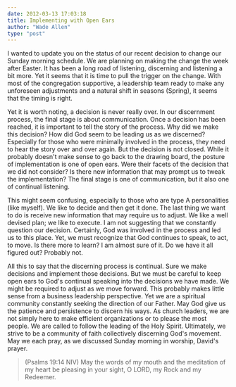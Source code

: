 ```yaml
---
date: 2012-03-13 17:03:18
title: Implementing with Open Ears
author: "Wade Allen"
type: "post"
---
```


I wanted to update you on the status of our recent decision to change our Sunday morning schedule. We are planning on making the change the week after Easter. It has been a long road of listening, discerning and listening a bit more. Yet it seems that it is time to pull the trigger on the change. With most of the congregation supportive, a leadership team ready to make any unforeseen adjustments and a natural shift in seasons (Spring), it seems that the timing is right.

Yet it is worth noting, a decision is never really over. In our discernment process, the final stage is about communication. Once a decision has been reached, it is important to tell the story of the process. Why did we make this decision? How did God seem to be leading us as we discerned? Especially for those who were minimally involved in the process, they need to hear the story over and over again. But the decision is not closed. While it probably doesn't make sense to go back to the drawing board, the posture of implementation is one of open ears. Were their facets of the decision that we did not consider? Is there new information that may prompt us to tweak the implementation? The final stage is one of communication, but it also one of continual listening.

This might seem confusing, especially to those who are type A personalities (like myself). We like to decide and then get it done. The last thing we want to do is receive new information that may require us to adjust. We like a well devised plan; we like to execute. I am not suggesting that we constantly question our decision. Certainly, God was involved in the process and led us to this place. Yet, we must recognize that God continues to speak, to act, to move. Is there more to learn? I am almost sure of it. Do we have it all figured out? Probably not. 

All this to say that the discerning process is continual. Sure we make decisions and implement those decisions. But we must be careful to keep open ears to God's continual speaking into the decisions we have made. We might be required to adjust as we move forward. This probably makes little sense from a business leadership perspective. Yet we are a spiritual community constantly seeking the direction of our Father. May God give us the patience and persistence to discern his ways. As church leaders, we are not simply here to make efficient organizations or to please the most people. We are called to follow the leading of the Holy Spirit. Ultimately, we strive to be a community of faith collectively discerning God's movement. May we each pray, as we discussed Sunday morning in worship, David's prayer.

>(Psalms 19:14 NIV) May the words of my mouth and the meditation of my heart be pleasing in your sight, O LORD, my Rock and my Redeemer.
